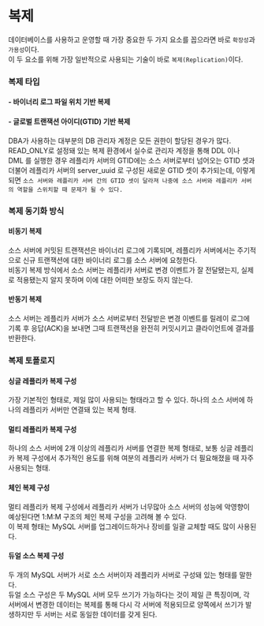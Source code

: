 # 복제
데이터베이스를 사용하고 운영할 때 가장 중요한 두 가지 요소를 꼽으라면 바로 `확장성`과 `가용성`이다.  
이 두 요소를 위해 가장 일반적으로 사용되는 기술이 바로 `복제(Replication)`이다. 

### 복제 타입

#### - 바이너리 로그 파일 위치 기반 복제

#### - 글로벌 트랜잭션 아이디(GTID) 기반 복제
 DBA가 사용하는 대부분의 DB 관리자 계정은 모든 권한이 할당된 경우가 많다. READ_ONLY로 설정돼 있는 복제 환경에서 실수로 관리자 계정을 통해 DDL 이나 DML 를 실행한 경우 레플리카 서버의 GTID에는 소스 서버로부터 넘어오는 GTID 셋과 더불어 
 레플리카 서버의 server_uuid 로 구성된 새로운 GTID 셋이 추가되는데, 이렇게 되면 `소스 서버와 레플리카 서버 간의 GTID 셋이 달라져 나중에 소스 서버와 레플리카 서버의 역할을 스위치할 때 문제가 될 수 있다.`
 
### 복제 동기화 방식

#### 비동기 복제
소스 서버에 커밋된 트랜잭션은 바이너리 로그에 기록되며, 레플리카 서버에서는 주기적으로 신규 트랜잭션에 대한 바이너리 로그를 소스 서버에 요청한다.  
비동기 복제 방식에서 소스 서버는 레플리카 서버로 변경 이벤트가 잘 전달됐는지, 실제로 적용됐는지 알지 못하며 이에 대한 어떠한 보장도 하지 않는다.

#### 반동기 복제
소스 서버는 레플리카 서버가 소스 서버로부터 전달받은 변경 이벤트를 릴레이 로그에 기록 후 응답(ACK)을 보내면 그때 트랜잭션을 완전히 커밋시키고 클라이언트에 결과를 반환한다.

### 복제 토폴로지

#### 싱글 레플리카 복제 구성
가장 기본적인 형태로, 제일 많이 사용되는 형태라고 할 수 있다. 하나의 소스 서버에 하나의 레플리카 서버만 연결돼 있는 복제 형태.

#### 멀티 레플리카 복제 구성
하나의 소스 서버에 2개 이상의 레플리카 서버를 연결한 복제 형태로, 보통 싱글 레플리카 복제 구성에서 추가적인 용도를 위해 여분의 레플리카 서버가 더 필요해졌을 때 자주 사용되는 형태.

#### 체인 복제 구성
멀티 레플리카 복제 구성에서 레플리카 서버가 너무많아 소스 서버의 성능에 악영향이 예상된다면 1:M:M 구조의 체인 복제 구성을 고려해 볼 수 있다.  
이 복제 형태는 MySQL 서버를 업그레이드하거나 장비를 일괄 교체할 때도 많이 사용된다.

#### 듀얼 소스 복제 구성
두 개의 MySQL 서버가 서로 소스 서버이자 레플리카 서버로 구성돼 있는 형태를 말한다.  
듀얼 소스 구성은 두 MySQL 서버 모두 쓰기가 가능하다는 것이 제일 큰 특징이며, 각 서버에서 변경한 데이터는 복제를 통해 다시 각 서버에 적용되므로 양쪽에서 쓰기가 발생하지만 두 서버는 서로 동일한 데이터를 갖게 된다.  




